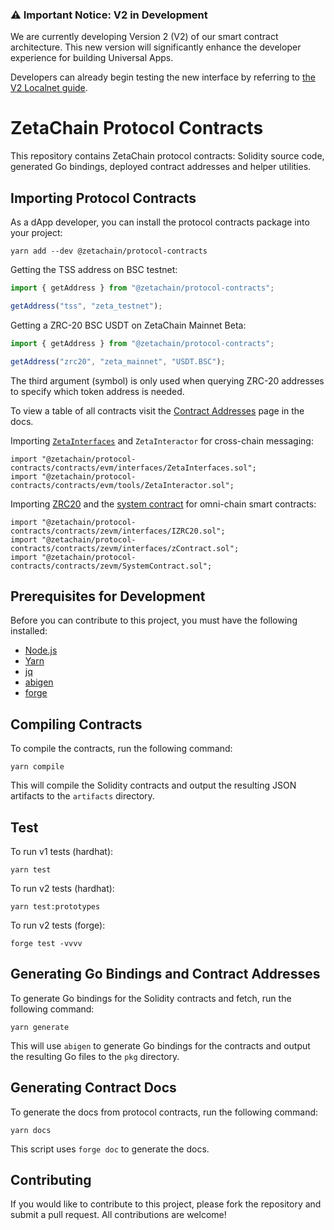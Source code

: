 ### ⚠️ Important Notice: V2 in Development

We are currently developing Version 2 (V2) of our smart contract architecture. This new version will significantly enhance the developer experience for building Universal Apps.

Developers can already begin testing the new interface by referring to [the V2 Localnet guide](/v2_localnet.md).

# ZetaChain Protocol Contracts

This repository contains ZetaChain protocol contracts: Solidity source code,
generated Go bindings, deployed contract addresses and helper utilities.

## Importing Protocol Contracts

As a dApp developer, you can install the protocol contracts package into your
project:

```
yarn add --dev @zetachain/protocol-contracts
```

Getting the TSS address on BSC testnet:

```ts
import { getAddress } from "@zetachain/protocol-contracts";

getAddress("tss", "zeta_testnet");
```

Getting a ZRC-20 BSC USDT on ZetaChain Mainnet Beta:

```ts
import { getAddress } from "@zetachain/protocol-contracts";

getAddress("zrc20", "zeta_mainnet", "USDT.BSC");
```

The third argument (symbol) is only used when querying ZRC-20 addresses to
specify which token address is needed.

To view a table of all contracts visit the [Contract
Addresses](https://www.zetachain.com/docs/reference/contracts/) page in the
docs.

Importing
[`ZetaInterfaces`](https://www.zetachain.com/docs/developers/cross-chain-messaging/connector/)
and `ZetaInteractor` for cross-chain messaging:

```solidity
import "@zetachain/protocol-contracts/contracts/evm/interfaces/ZetaInterfaces.sol";
import "@zetachain/protocol-contracts/contracts/evm/tools/ZetaInteractor.sol";
```

Importing [ZRC20](https://www.zetachain.com/docs/developers/tokens/zrc20/) and
the [system
contract](https://www.zetachain.com/docs/developers/omnichain/system-contract/)
for omni-chain smart contracts:

```solidity
import "@zetachain/protocol-contracts/contracts/zevm/interfaces/IZRC20.sol";
import "@zetachain/protocol-contracts/contracts/zevm/interfaces/zContract.sol";
import "@zetachain/protocol-contracts/contracts/zevm/SystemContract.sol";
```

## Prerequisites for Development

Before you can contribute to this project, you must have the following
installed:

- [Node.js](https://nodejs.org/)
- [Yarn](https://yarnpkg.com/)
- [jq](https://stedolan.github.io/jq/)
- [abigen](https://geth.ethereum.org/docs/tools/abigen)
- [forge](https://getfoundry.sh/)

## Compiling Contracts

To compile the contracts, run the following command:

```
yarn compile
```

This will compile the Solidity contracts and output the resulting JSON artifacts
to the `artifacts` directory.

## Test

To run v1 tests (hardhat):

```
yarn test
```

To run v2 tests (hardhat):
```
yarn test:prototypes
```

To run v2 tests (forge):
```
forge test -vvvv
```

## Generating Go Bindings and Contract Addresses

To generate Go bindings for the Solidity contracts and fetch, run the following
command:

```
yarn generate
```

This will use `abigen` to generate Go bindings for the contracts and output the
resulting Go files to the `pkg` directory.

## Generating Contract Docs

To generate the docs from protocol contracts, run the following command:

```
yarn docs
```

This script uses `forge doc` to generate the docs.

## Contributing

If you would like to contribute to this project, please fork the repository and
submit a pull request. All contributions are welcome!
